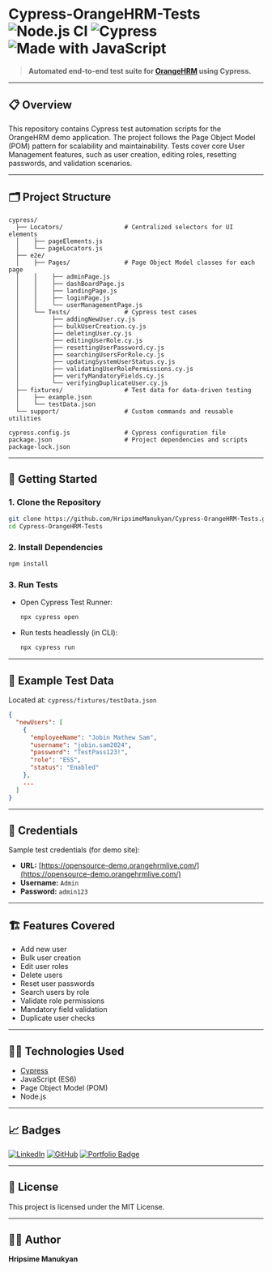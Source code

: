 

# Cypress-OrangeHRM-Tests ![Node.js CI](https://img.shields.io/badge/Node.js-%3E%3D14.0.0-brightgreen?logo=node.js) ![Cypress](https://img.shields.io/badge/Cypress-Testing-9cf?logo=cypress) ![Made with JavaScript](https://img.shields.io/badge/Made%20with-JavaScript-yellow?logo=javascript)

> **Automated end-to-end test suite for [OrangeHRM](https://opensource-demo.orangehrmlive.com/) using Cypress.**

---

## 📋 Overview

This repository contains Cypress test automation scripts for the OrangeHRM demo application. The project follows the Page Object Model (POM) pattern for scalability and maintainability. Tests cover core User Management features, such as user creation, editing roles, resetting passwords, and validation scenarios.

---

## 🗂️ Project Structure

```
cypress/
  ├── Locators/                 # Centralized selectors for UI elements
  │    ├── pageElements.js
  │    └── pageLocators.js
  ├── e2e/
  │    ├── Pages/               # Page Object Model classes for each page
  │    │    ├── adminPage.js
  │    │    ├── dashBoardPage.js
  │    │    ├── landingPage.js
  │    │    ├── loginPage.js
  │    │    └── userManagementPage.js
  │    └── Tests/               # Cypress test cases
  │         ├── addingNewUser.cy.js
  │         ├── bulkUserCreation.cy.js
  │         ├── deletingUser.cy.js
  │         ├── editingUserRole.cy.js
  │         ├── resettingUserPassword.cy.js
  │         ├── searchingUsersForRole.cy.js
  │         ├── updatingSystemUserStatus.cy.js
  │         ├── validatingUserRolePermissions.cy.js
  │         ├── verifyMandatoryFields.cy.js
  │         └── verifyingDuplicateUser.cy.js
  ├── fixtures/                 # Test data for data-driven testing
  │    ├── example.json
  │    └── testData.json
  └── support/                  # Custom commands and reusable utilities

cypress.config.js               # Cypress configuration file
package.json                    # Project dependencies and scripts
package-lock.json
```

---

## 🚀 Getting Started

### 1. **Clone the Repository**

```bash
git clone https://github.com/HripsimeManukyan/Cypress-OrangeHRM-Tests.git
cd Cypress-OrangeHRM-Tests
```

### 2. **Install Dependencies**

```bash
npm install
```

### 3. **Run Tests**

* Open Cypress Test Runner:

  ```bash
  npx cypress open
  ```
* Run tests headlessly (in CLI):

  ```bash
  npx cypress run
  ```

---

## 🧪 Example Test Data

Located at: `cypress/fixtures/testData.json`

```json
{
  "newUsers": [
    {
      "employeeName": "Jobin Mathew Sam",
      "username": "jobin.sam2024",
      "password": "TestPass123!",
      "role": "ESS",
      "status": "Enabled"
    },
    ...
  ]
}
```

---

## 🔑 Credentials

Sample test credentials (for demo site):

* **URL:** [https://opensource-demo.orangehrmlive.com/](https://opensource-demo.orangehrmlive.com/)
* **Username:** `Admin`
* **Password:** `admin123`

---

## 🏗️ Features Covered

* Add new user
* Bulk user creation
* Edit user roles
* Delete users
* Reset user passwords
* Search users by role
* Validate role permissions
* Mandatory field validation
* Duplicate user checks

---

## 👩‍💻 Technologies Used

* [Cypress](https://www.cypress.io/)
* JavaScript (ES6)
* Page Object Model (POM)
* Node.js

---

## 📈 Badges

[![LinkedIn](https://img.shields.io/badge/LinkedIn-Hripsime-blue?logo=linkedin)](https://www.linkedin.com/in/hripsime-manukyan-0336901a0/)
[![GitHub](https://img.shields.io/badge/GitHub-Portfolio-black?logo=github)](https://github.com/HripsimeManukyan)
[![Portfolio Badge](https://img.shields.io/badge/My_Portfolio-Visit_Now-green?logo=notion\&style=for-the-badge)](https://tasteful-grape-0c4.notion.site/Hripsime-QA-Engineer-Portfolio-1f12cb0861fc80819f14d936f47643d5)

---

## 📄 License

This project is licensed under the MIT License.

---

## 🙋‍♀️ Author

**Hripsime Manukyan**






